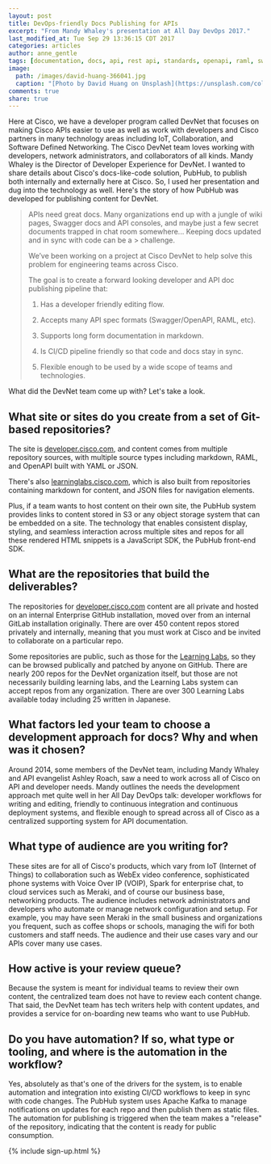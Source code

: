 ```yaml
---
layout: post
title: DevOps-friendly Docs Publishing for APIs
excerpt: "From Mandy Whaley's presentation at All Day DevOps 2017."
last_modified_at: Tue Sep 29 13:36:15 CDT 2017
categories: articles
author: anne_gentle
tags: [documentation, docs, api, rest api, standards, openapi, raml, swagger, stripe]
image:
  path: /images/david-huang-366041.jpg
  caption: "[Photo by David Huang on Unsplash](https://unsplash.com/collections/964729/milky-way-galaxy?photo=R3E2kEIC-G4)"
comments: true
share: true
---
```


Here at Cisco, we have a developer program called DevNet that focuses on making Cisco APIs easier to use as well as work with developers and Cisco partners in many technology areas including IoT, Collaboration, and Software Defined Networking. The Cisco DevNet team loves working with developers, network administrators, and collaborators of all kinds. Mandy Whaley is the Director of Developer Experience for DevNet. I wanted to share details about Cisco's docs-like-code solution, PubHub, to publish both internally and externally here at Cisco. So, I used her presentation and dug into the technology as well. Here's the story of how PubHub was developed for publishing content for DevNet.

> APIs need great docs. Many organizations end up with a jungle of wiki pages,
> Swagger docs and API consoles, and maybe just a few secret documents trapped
> in chat room somewhere... Keeping docs updated and in sync with code can be a > challenge.
>
> We’ve been working on a project at Cisco DevNet to help solve this problem
> for engineering teams across Cisco.
>
> The goal is to create a forward looking developer and API doc publishing
> pipeline that:
>
> 1. Has a developer friendly editing flow.
>
> 2. Accepts many API spec formats (Swagger/OpenAPI, RAML, etc).
>
> 3. Supports long form documentation in markdown.
>
> 4. Is CI/CD pipeline friendly so that code and docs stay in sync.
>
> 5. Flexible enough to be used by a wide scope of teams and technologies.
>

What did the DevNet team come up with? Let's take a look.

## What site or sites do you create from a set of Git-based repositories?

The site is [developer.cisco.com](https://developer.cisco.com), and content comes from multiple repository sources, with multiple source types including markdown, RAML, and OpenAPI built with YAML or JSON.

There's also [learninglabs.cisco.com](https://learninglabs.cisco.com), which is also built from repositories containing markdown for content, and JSON files for navigation elements.

Plus, if a team wants to host content on their own site, the PubHub system provides links to content stored in S3 or any object storage system that can be embedded on a site. The technology that enables consistent display, styling, and seamless interaction across multiple sites and repos for all these rendered HTML snippets is a JavaScript SDK, the PubHub front-end SDK.

## What are the repositories that build the deliverables?

The repositories for [developer.cisco.com](https://developer.cisco.com) content are all private and hosted on an internal Enterprise GitHub installation, moved over from an internal GitLab installation originally. There are over 450 content repos stored privately and internally, meaning that you must work at Cisco and be invited to collaborate on a particular repo.

Some repositories are public, such as those for the [Learning Labs](https://learninglabs.cisco.com), so they can be browsed publically and patched by anyone on GitHub. There are nearly 200 repos for the DevNet organization itself, but those are not necessarily building learning labs, and the Learning Labs system can accept repos from any organization. There are over 300 Learning Labs available today including 25 written in Japanese.

## What factors led your team to choose a development approach for docs? Why and when was it chosen?

Around 2014, some members of the DevNet team, including Mandy Whaley and API evangelist Ashley Roach, saw a need to work across all of Cisco on API and developer needs. Mandy outlines the needs the development approach met quite well in her All Day DevOps talk: developer workflows for writing and editing, friendly to continuous integration and continuous deployment systems, and flexible enough to spread across all of Cisco as a centralized supporting system for API documentation.

## What type of audience are you writing for?

These sites are for all of Cisco's products, which vary from IoT (Internet of Things) to collaboration such as WebEx video conference, sophisticated phone systems with Voice Over IP (VOIP), Spark for enterprise chat, to cloud services such as Meraki, and of course our business base, networking products. The audience includes network administrators and developers who automate or manage network configuration and setup. For example, you may have seen Meraki in the small business and organizations you frequent, such as coffee shops or schools, managing the wifi for both customers and staff needs. The audience and their use cases vary and our APIs cover many use cases.

## How active is your review queue?

Because the system is meant for individual teams to review their own content, the centralized team does not have to review each content change. That said, the DevNet team has tech writers help with content updates, and provides a service for on-boarding new teams who want to use PubHub.

## Do you have automation? If so, what type or tooling, and where is the automation in the workflow?

Yes, absolutely as that's one of the drivers for the system, is to enable automation and integration into existing CI/CD workflows to keep in sync with code changes. The PubHub system uses Apache Kafka to manage notifications on updates for each repo and then publish them as static files. The automation for publishing is triggered when the team makes a "release" of the repository, indicating that the content is ready for public consumption.

{% include sign-up.html %}
